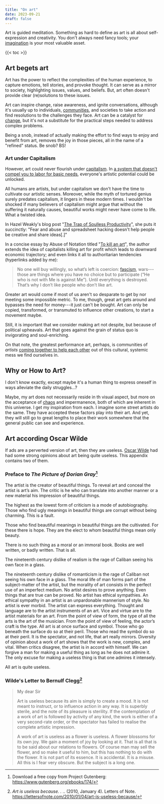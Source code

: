 ```yaml
---
title: "On art"
date: 2023-09-21
draft: false
---
```


Art is guided meditation.
Something as hard to define as art
is all about self-expression and creativity.
You don't always need fancy tools;
your [imagination](/surrealism) is your most valuable asset.

{{< toc >}}

## Art begets art

Art has the power to reflect the complexities of the human
experience, to capture emotions, tell stories, and provoke thought.
It can serve as a mirror to society, highlighting issues, values, and
beliefs. But, art often doesn't provide clear (re)solutions to these issues.

Art can inspire change, raise awareness, and ignite conversations,
although it's usually up to individuals, [communities](/community), and
societies to take action and find resolutions to the challenges they
face. Art can be a catalyst for [change](/revolution), but it's not a
substitute for the practical steps needed to address complex problems.

Being a snob, instead of actually making the effort to find ways to
enjoy and benefit from art, removes the joy in those pieces, all in the
name of a "refined" status. Be snob? BS!

### Art under Capitalism

However, art could never flourish under [capitalism](/capitalism).
In [a system that doesn't compel you to labor for basic needs](/anti-work),
everyone's artistic potential could be unlocked.

All humans are artists, but under capitalism we don't have the time to
cultivate our artistic senses. Moreover, while the myth of tortured
genius surely predates capitalism, it lingers in these modern times. I
wouldn't be shocked if many believers of capitalism might argue that
without the suffering it naturally causes, beautiful works might never
have come to life. What a twisted idea.

In Hazel Weakly's blog post "[The Trap of Soulless Productivity](https://hazelweakly.me/blog/soulless-productivity/)", she puts it succinctly: "Fear and abuse and spreadsheet hacking doesn't help people be creative and share ideas[.]"

In a concise essay by Abuse of Notation titled
"[To kill an art](http://abuseofnotation.github.io/kill-art/)",
the author extends
the idea of capitalists killing art for profit which leads to downward
economic trajectory; and even links it all to authoritarian tendencies
(hyperlinks added by me):

>  No one will buy willingly, so what’s left is coercion:
>  [fascism](/fascism), wars---those are things where you have no choice
>  but to participate (“He who is not with Me is against Me”). Until
>  everything is destroyed. That’s why I don’t like people who don’t
>  like art.

Greater art would come if most of us aren't so desparate to get by nor
meeting some impossible metric. To me, though, great art gets around
and bypasses the need for money---it just can't be bought.
Art can only be copied, transformed, or
transmuted to influence other creations, to start a movement maybe.

Still, it is important that we consider making art not despite, but
because of political upheavals. Art that goes against the grain of
status quo is invigorating and soul-enriching.

On that note, the greatest performance art, perhaps, is communities of
*artists* [coming together to help each other](/mutual-aid) out of this
cultural, systemic mess we find ourselves in.

## Why or How to Art?

I don't know exactly, except maybe it's a human thing to express oneself
in ways alleviate the daily struggles...?

Maybe, my art does not necessarily reside in th visual aspect, but more
on the acceptance of [chaos](/chaos) and impermanence,
both of which are inherent
in this universe. I get my inspiration from each. I imagine some street
artists do the same. They have accepted these factors play into their
art. And yet, they will still go to great lengths to place their work
somewhere that the general public can see and experience.

## Art according Oscar Wilde

If ads are a perverted version of art,
then they are useless.
[Oscar Wilde](/oscar-wilde) had had some strong opinions about art being quite useless.
This appendix contains two of them.

### Preface to *The Picture of Dorian Gray*[^dg]

The artist is the creator of beautiful things. To reveal art and
conceal the artist is art’s aim. The critic is he who can translate
into another manner or a new material his impression of beautiful
things.

The highest as the lowest form of criticism is a mode of autobiography.
Those who find ugly meanings in beautiful things are corrupt without
being charming. This is a fault.

Those who find beautiful meanings in beautiful things are the
cultivated. For these there is hope. They are the elect to whom
beautiful things mean only beauty.

There is no such thing as a moral or an immoral book. Books are well
written, or badly written. That is all.

The nineteenth century dislike of realism is the rage of Caliban seeing
his own face in a glass.

The nineteenth century dislike of romanticism is the rage of Caliban
not seeing his own face in a glass. The moral life of man forms part of
the subject-matter of the artist, but the morality of art consists in
the perfect use of an imperfect medium. No artist desires to prove
anything. Even things that are true can be proved. No artist has
ethical sympathies. An ethical sympathy in an artist is an unpardonable
mannerism of style. No artist is ever morbid. The artist can express
everything. Thought and language are to the artist instruments of an
art. Vice and virtue are to the artist materials for an art. From the
point of view of form, the type of all the arts is the art of the
musician. From the point of view of feeling, the actor’s craft is the
type. All art is at once surface and symbol. Those who go beneath the
surface do so at their peril. Those who read the symbol do so at their
peril. It is the spectator, and not life, that art really mirrors.
Diversity of opinion about a work of art shows that the work is new,
complex, and vital. When critics disagree, the artist is in accord with
himself. We can forgive a man for making a useful thing as long as he
does not admire it. The only excuse for making a useless thing is that
one admires it intensely.

All art is quite useless.

[^dg]: Download a free copy from Project Gutenberg: https://www.gutenberg.org/ebooks/174/

### Wilde's Letter to Bernulf Clegg[^clegg]

> My dear Sir
> 
> Art is useless because its aim is simply to create a mood. It is not
> meant to instruct, or to influence action in any way. It is superbly
> sterile, and the note of its pleasure is sterility. If the contemplation
> of a work of art is followed by activity of any kind, the work is either
> of a very second-rate order, or the spectator has failed to realise the
> complete artistic impression.
> 
> A work of art is useless as a flower is useless. A flower blossoms for
> its own joy. We gain a moment of joy by looking at it. That is all that
> is to be said about our relations to flowers. Of course man may sell the
> flower, and so make it useful to him, but this has nothing to do with
> the flower. It is not part of its essence. It is accidental. It is a
> misuse. All this is I fear very obscure. But the subject is a long one.

[^clegg]: *Art is useless because. . .*. (2010, January 4). Letters of Note. https://lettersofnote.com/2010/01/04/art-is-useless-because/
